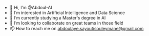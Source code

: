 - 👋 Hi, I’m @Abdoul-AI
- 👀 I’m interested in Artificial Intelligence and Data Science
- 🌱 I’m currently studying a Master's degree in AI
- 💞️ I’m looking to collaborate on great teams in those field
- 📫 How to reach me on abdoulaye.sayoutisouleymane@gmail.com

<!---
Abdoul-AI/Abdoul-AI is a ✨ special ✨ repository because its `README.md` (this file) appears on your GitHub profile.
You can click the Preview link to take a look at your changes.
--->
